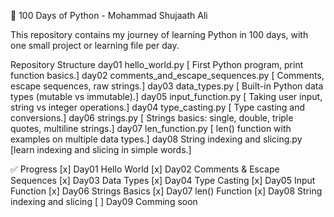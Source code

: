 🐍 100 Days of Python - Mohammad Shujaath Ali

This repository contains my journey of learning Python in 100 days,
with one small project or learning file per day.


Repository Structure
day01 hello_world.py                       [ First Python program, print function basics.]
day02 comments_and_escape_sequences.py     [ Comments, escape sequences, raw strings.]
day03 data_types.py                        [ Built-in Python data types (mutable vs immutable).]
day05 input_function.py                    [ Taking user input, string vs integer operations.]
day04 type_casting.py                      [ Type casting and conversions.]
day06 strings.py                           [ Strings basics: single, double, triple quotes, multiline strings.]
day07 len_function.py                      [ len() function with examples on multiple data types.]
day08 String indexing and slicing.py       [learn indexing and slicing in simple words.]


✅ Progress
[x] Day01  Hello World
[x] Day02  Comments & Escape Sequences
[x] Day03  Data Types
[x] Day04  Type Casting
[x] Day05  Input Function
[x] Day06  Strings Basics
[x] Day07  len() Function
[x] Day08  String indexing and slicing
[ ] Day09  Comming soon
